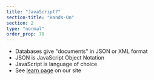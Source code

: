 ```yaml
---
title: "JavaScript?"
section-title: "Hands-On"
section: 2
type: "normal"
order_prop: 78
---
```


+ Databases give "documents" in JSON or XML format
+ JSON is JavaScript Object Notation
+ JavaScript is language of choice
+ See [learn page](http://yeehaa123.github.io/coding-the-humanities-public/learn.html) on our site



